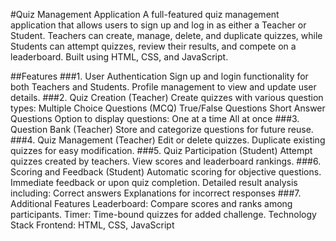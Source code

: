 #Quiz Management Application
A full-featured quiz management application that allows users to sign up and log in as either a Teacher or Student. Teachers can create, manage, delete, and duplicate quizzes, while Students can attempt quizzes, review their results, and compete on a leaderboard. Built using HTML, CSS, and JavaScript.

##Features
###1. User Authentication
Sign up and login functionality for both Teachers and Students.
Profile management to view and update user details.
###2. Quiz Creation (Teacher)
Create quizzes with various question types:
Multiple Choice Questions (MCQ)
True/False Questions
Short Answer Questions
Option to display questions:
One at a time
All at once
###3. Question Bank (Teacher)
Store and categorize questions for future reuse.
###4. Quiz Management (Teacher)
Edit or delete quizzes.
Duplicate existing quizzes for easy modification.
###5. Quiz Participation (Student)
Attempt quizzes created by teachers.
View scores and leaderboard rankings.
###6. Scoring and Feedback (Student)
Automatic scoring for objective questions.
Immediate feedback or upon quiz completion.
Detailed result analysis including:
Correct answers
Explanations for incorrect responses
###7. Additional Features
Leaderboard: Compare scores and ranks among participants.
Timer: Time-bound quizzes for added challenge.
Technology Stack
Frontend: HTML, CSS, JavaScript
